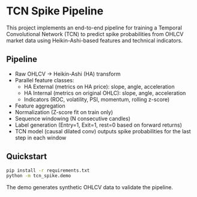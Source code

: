 # TCN Spike Pipeline

This project implements an end-to-end pipeline for training a Temporal Convolutional Network (TCN) to predict spike probabilities from OHLCV market data using Heikin-Ashi-based features and technical indicators.

## Pipeline
- Raw OHLCV → Heikin-Ashi (HA) transform
- Parallel feature classes:
  - HA External (metrics on HA price): slope, angle, acceleration
  - HA Internal (metrics on original OHLC): slope, angle, acceleration
  - Indicators (ROC, volatility, PSI, momentum, rolling z-score)
- Feature aggregation
- Normalization (Z-score fit on train only)
- Sequence windowing (N consecutive candles)
- Label generation (Entry=1, Exit=1, rest=0 based on forward returns)
- TCN model (causal dilated conv) outputs spike probabilities for the last step in each window

## Quickstart
```bash
pip install -r requirements.txt
python -m tcn_spike.demo
```

The demo generates synthetic OHLCV data to validate the pipeline.